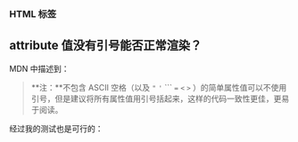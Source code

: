 ### HTML 标签

## attribute 值没有引号能否正常渲染？

MDN 中描述到：

>**注：**不包含 ASCII 空格（以及 `"` `'` ``` `=` `<` `>` ）的简单属性值可以不使用引号，但是建议将所有属性值用引号括起来，这样的代码一致性更佳，更易于阅读。

经过我的测试也是可行的：

